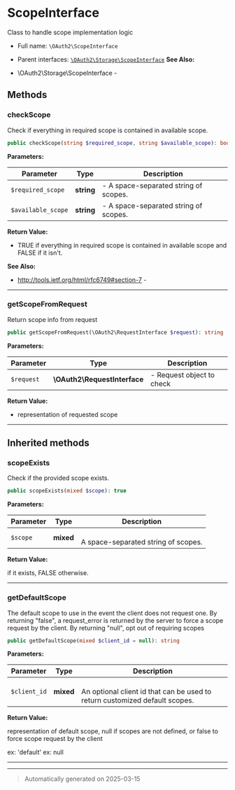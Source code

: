 
# ScopeInterface

Class to handle scope implementation logic



* Full name: `\OAuth2\ScopeInterface`
* Parent interfaces: [`\OAuth2\Storage\ScopeInterface`](./Storage/ScopeInterface.md)
**See Also:**

* \OAuth2\Storage\ScopeInterface - 



## Methods


### checkScope

Check if everything in required scope is contained in available scope.

```php
public checkScope(string $required_scope, string $available_scope): bool
```








**Parameters:**

| Parameter | Type | Description |
|-----------|------|-------------|
| `$required_scope` | **string** | - A space-separated string of scopes. |
| `$available_scope` | **string** | - A space-separated string of scopes. |


**Return Value:**

- TRUE if everything in required scope is contained in available scope and FALSE
if it isn't.




**See Also:**

* http://tools.ietf.org/html/rfc6749#section-7 - 

***

### getScopeFromRequest

Return scope info from request

```php
public getScopeFromRequest(\OAuth2\RequestInterface $request): string
```








**Parameters:**

| Parameter | Type | Description |
|-----------|------|-------------|
| `$request` | **\OAuth2\RequestInterface** | - Request object to check |


**Return Value:**

- representation of requested scope




***


## Inherited methods


### scopeExists

Check if the provided scope exists.

```php
public scopeExists(mixed $scope): true
```








**Parameters:**

| Parameter | Type | Description |
|-----------|------|-------------|
| `$scope` | **mixed** | <br />A space-separated string of scopes. |


**Return Value:**

if it exists, FALSE otherwise.




***

### getDefaultScope

The default scope to use in the event the client
does not request one. By returning "false", a
request_error is returned by the server to force a
scope request by the client. By returning "null",
opt out of requiring scopes

```php
public getDefaultScope(mixed $client_id = null): string
```








**Parameters:**

| Parameter | Type | Description |
|-----------|------|-------------|
| `$client_id` | **mixed** | <br />An optional client id that can be used to return customized default scopes. |


**Return Value:**

representation of default scope, null if
scopes are not defined, or false to force scope
request by the client

ex:
    'default'
ex:
    null




***


***
> Automatically generated on 2025-03-15
